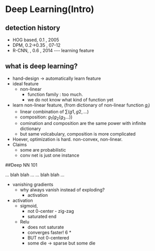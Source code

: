 # Deep Learning(Intro)
## detection history
- HOG based, 0.1        , 2005
- DPM,       0.2->0.35  , 07-12
- R-CNN,    , 0.6       , 2014  --- learning feature

## what is deep learning?
- hand-design -> automatically learn feature
- ideal feature
    + non-linear
        * function family : too much.
        * we do not know what kind of function yet
- learn non-linear feature, (from dictionary of non-linear function $g_i$)
    + linear combination of  $\sum(g1, g2, ...)$
    + composition: $g_1(g_2(g_3...))$
    + comination and composition are the same power with infinite dictionary
    + but same volcabulary, composition is more complicated
- Hoever, optimization is hard. non-convex, non-linear.
- Claims
    + some are probabilistic
    + conv net is just one instance

##Deep NN 101

... blah blah ...
... blah blah ...

- vanishing gradients
    + why always vanish instead of exploding? 
        * activation
- activation
    +  sigmoid, 
        *  not 0-center - zig-zag
        *  saturated end
    +  Relu
        *  does not saturate
        *  converges faster! 6 *
        *  BUT not 0-centered
        *  some die -> sparse but some die


